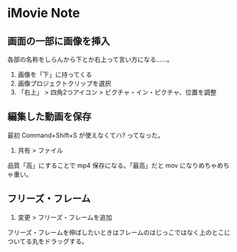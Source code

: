 iMovie Note
===

## 画面の一部に画像を挿入

各部の名称をしらんから下とか右上って言い方になる……。

1. 画像を「下」に持ってくる
1. 画像プロジェクトクリップを選択
1. 「右上」 > 四角2つアイコン > ピクチャ・イン・ピクチャ、位置を調整

## 編集した動画を保存

最初 Command+Shift+S が使えなくてハ? ってなった。

1. 共有 > ファイル

品質「高」にすることで mp4 保存になる。「最高」だと mov になりめちゃめちゃ重い。

## フリーズ・フレーム

1. 変更 > フリーズ・フレームを追加

フリーズ・フレームを伸ばしたいときはフレームのはじっこではなく上のとこについてる丸をドラッグする。
